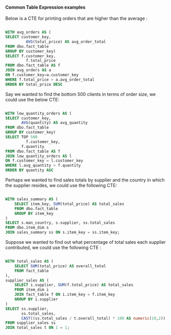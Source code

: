 #### Common Table Expression examples

Below is a CTE for printing orders that are higher than the average :

```sql

WITH avg_orders AS (
SELECT customer_key,
	     AVG(total_price) AS avg_order_total
FROM dbo.fact_table
GROUP BY customer_key)
SELECT f.customer_key,
	     f.total_price
FROM dbo.fact_table AS f
JOIN avg_orders AS a
ON f.customer_key=a.customer_key
WHERE f.total_price > a.avg_order_total
ORDER BY total_price DESC

```

Say we wanted to find the bottom 500 clients in terms of order size, we could use the below CTE:

```sql

WITH low_quantity_orders AS (
SELECT customer_key,
       AVG(quantity) AS avg_quantity
FROM dbo.fact_table
GROUP BY customer_key)
SELECT TOP 500 
	     f.customer_key,
       f.quantity
FROM dbo.fact_table AS f
JOIN low_quantity_orders AS l
ON f.customer_key = l.customer_key
WHERE l.avg_quantity > f.quantity
ORDER BY quantity ASC

```

Perhaps we wanted to find sales totals by supplier and the country in which the supplier resides, we could use the following CTE:

```sql

WITH sales_summary AS (
    SELECT item_key, SUM(total_price) AS total_sales
    FROM dbo.fact_table
    GROUP BY item_key
)
SELECT s.man_country, s.supplier, ss.total_sales
FROM dbo.item_dim s
JOIN sales_summary ss ON s.item_key = ss.item_key;

```

Suppose we wanted to find out what percentage of total sales each supplier contributed, we could use the following CTE :

```sql

WITH total_sales AS (
    SELECT SUM(total_price) AS overall_total
    FROM fact_table
),
supplier_sales AS (
    SELECT i.supplier, SUM(f.total_price) AS total_sales
    FROM item_dim i
    JOIN fact_table f ON i.item_key = f.item_key
    GROUP BY i.supplier
)
SELECT ss.supplier, 
       ss.total_sales, 
       CAST((ss.total_sales / t.overall_total) * 100 AS numeric(10,2)) AS SalesContributionPercentage
FROM supplier_sales ss
JOIN total_sales t ON 1 = 1;

```

